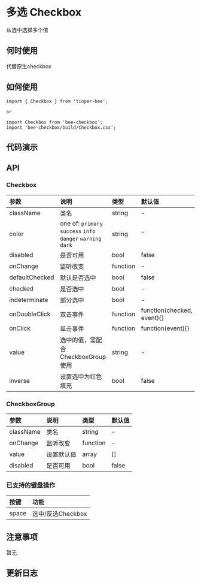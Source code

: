 # 多选 Checkbox

从选中选择多个值

## 何时使用
代替原生checkbox

## 如何使用

```
import { Checkbox } from 'tinper-bee';

or

import Checkbox from 'bee-checkbox';
import 'bee-checkbox/build/Checkbox.css';

```

## 代码演示

## API

### Checkbox

|参数|说明|类型|默认值|
|:--|:---|:--|:---|
|className|类名|string|-|
|color|one of: `primary` `success` `info` `danger`  `warning` `dark`|string|''|
|disabled|是否可用|bool|false|
|onChange|监听改变|function|-|
|defaultChecked|默认是否选中|bool|false|
|checked|是否选中|bool|-|
|indeterminate|部分选中|bool|-|
|onDoubleClick|双击事件|function|function(checked, event){}|
|onClick|单击事件|function|function(event){}|
|value|选中的值，需配合CheckboxGroup使用|string|-|
|inverse|设置选中为红色填充|bool|false|


### CheckboxGroup

|参数|说明|类型|默认值|
|:--|:---|:--|:---|
|className|类名|string|-|
|onChange|监听改变|function|-|
|value|设置默认值|array|[]|
|disabled|是否可用|bool|false|

### 已支持的键盘操作

|按键|功能|
|:---|:----|
|space |选中/反选Checkbox|

## 注意事项

暂无

## 更新日志

